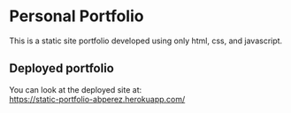 # Personal Portfolio

This is a static site portfolio developed using only html, css, and javascript. 

## Deployed portfolio
You can look at the deployed site at:\
https://static-portfolio-abperez.herokuapp.com/

